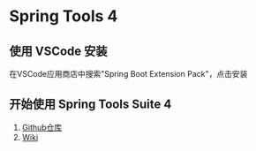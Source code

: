 # Spring Tools 4

## 使用 VSCode 安装

在VSCode应用商店中搜索"Spring Boot Extension Pack"，点击安装

## 开始使用 Spring Tools Suite 4

1. [Github仓库](https://github.com/spring-projects/sts4)
2. [Wiki](https://github.com/spring-projects/sts4/wiki)